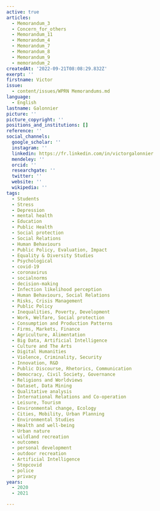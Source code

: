 ```yaml
---
active: true
articles:
  - Memorandum_3
  - Concern_for_others
  - Memorandum_11
  - Memorandum_4
  - Memorandum_7
  - Memorandum_8
  - Memorandum_9
  - memorandum_2
createdAt: '2022-09-21T08:08:29.832Z'
exerpt: ''
firstname: Victor
issue:
  - content/issues/WPRN Memorandums.md
language:
  - English
lastname: Galonnier
picture: ''
picture_copyright: ''
positions_and_institutions: []
reference: ''
social_channels:
  google_scholar: ''
  instagram: ''
  linkedin: https://fr.linkedin.com/in/victorgalonnier
  mendeley: ''
  orcid: ''
  researchgate: ''
  twitter: ''
  website: ''
  wikipedia: ''
tags:
  - Students
  - Stress
  - Depression
  - mental health
  - Education
  - Public Health
  - Social protection
  - Social Relations
  - Human Behaviours
  - Public Policy, Evaluation, Impact
  - Equality & Diversity Studies
  - Psychological
  - covid-19
  - coronavirus
  - socialnorms
  - decision-making
  - Infection likelihood perception
  - Human Behaviours, Social Relations
  - Risks, Crisis Management
  - Public Policy
  - Inequalities, Poverty, Development
  - Work, Welfare, Social protection
  - Consumption and Production Patterns
  - Firms, Markets, Finance
  - Agriculture, Alimentation
  - Big Data, Artificial Intelligence
  - Culture and The Arts
  - Digital Humanities
  - Violence, Criminality, Security
  - Innovation, R&D
  - Public Discourse, Rhetorics, Communication
  - Democracy, Civil Society, Governance
  - Religions and Worldviews
  - Dataset, Data Mining
  - Qualitative analysis
  - International Relations and Co-operation
  - Leisure, Tourism
  - Environmental change, Ecology
  - Cities, Mobility, Urban Planning
  - Environmental Studies
  - Health and well-being
  - Urban nature
  - wildland recreation
  - outcomes
  - personal development
  - outdoor recreation
  - Artificial Intelligence
  - Stopcovid
  - police
  - privacy
years:
  - 2020
  - 2021

---
```

